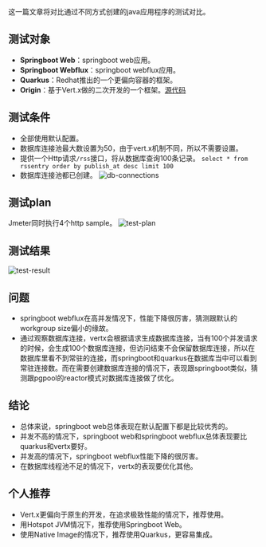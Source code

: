 这一篇文章将对比通过不同方式创建的java应用程序的测试对比。

## 测试对象
- **Springboot Web**：springboot web应用。
- **Springboot Webflux**：springboot webflux应用。
- **Quarkus**：Redhat推出的一个更偏向容器的框架。
- **Origin**：基于Vert.x做的二次开发的一个框架。[源代码](https://github.com/kxu913/origin)

## 测试条件
- 全部使用默认配置。
- 数据库连接池最大数设置为50，由于vert.x机制不同，所以不需要设置。
- 提供一个Http请求`/rss`接口，将从数据库查询100条记录。
  ```select * from rssentry order by publish_at desc limit 100```
- 数据库连接池都已创建。
  ![db-connections](public/db-connections.png)

## 测试plan
Jmeter同时执行4个http sample。
![test-plan](public/test-plan.png)

## 测试结果
![test-result](public/summary.png)

## 问题
- springboot webflux在高并发情况下，性能下降很厉害，猜测跟默认的workgroup size偏小的缘故。
- 通过观察数据库连接，vertx会根据请求生成数据库连接，当有100个并发请求的时候，会生成100个数据库连接，但访问结束不会保留数据库连接，所以在数据库里看不到常驻的连接，而springboot和quarkus在数据库当中可以看到常驻连接数。而在需要创建数据库连接的情况下，表现跟springboot类似，猜测跟pgpool的reactor模式对数据库连接做了优化。


## 结论
- 总体来说，springboot web总体表现在默认配置下都是比较优秀的。
- 并发不高的情况下，springboot web和springboot webflux总体表现要比quarkus和vertx要好。
- 并发高的情况下，springboot webflux性能下降的很厉害。
- 在数据库线程池不足的情况下，vertx的表现要优化其他。

## 个人推荐

- Vert.x更偏向于原生的开发，在追求极致性能的情况下，推荐使用。
- 用Hotspot JVM情况下，推荐使用Springboot Web。
- 使用Native Image的情况下，推荐使用Quarkus，更容易集成。


